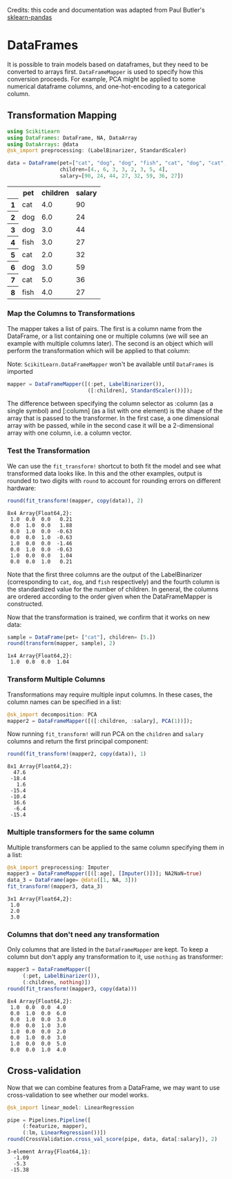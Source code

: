 
Credits: this code and documentation was adapted from Paul Butler's [sklearn-pandas](https://github.com/paulgb/sklearn-pandas)

# DataFrames

It is possible to train models based on dataframes, but they need to be converted to arrays first. `DataFrameMapper` is used to specify how this conversion proceeds. For example, PCA might be applied to some numerical dataframe columns, and one-hot-encoding to a categorical column.

## Transformation Mapping


```julia
using ScikitLearn
using DataFrames: DataFrame, NA, DataArray
using DataArrays: @data
@sk_import preprocessing: (LabelBinarizer, StandardScaler)

data = DataFrame(pet=["cat", "dog", "dog", "fish", "cat", "dog", "cat", "fish"],
                 children=[4., 6, 3, 3, 2, 3, 5, 4],
                 salary=[90, 24, 44, 27, 32, 59, 36, 27])
```




<table class="data-frame"><tr><th></th><th>pet</th><th>children</th><th>salary</th></tr><tr><th>1</th><td>cat</td><td>4.0</td><td>90</td></tr><tr><th>2</th><td>dog</td><td>6.0</td><td>24</td></tr><tr><th>3</th><td>dog</td><td>3.0</td><td>44</td></tr><tr><th>4</th><td>fish</td><td>3.0</td><td>27</td></tr><tr><th>5</th><td>cat</td><td>2.0</td><td>32</td></tr><tr><th>6</th><td>dog</td><td>3.0</td><td>59</td></tr><tr><th>7</th><td>cat</td><td>5.0</td><td>36</td></tr><tr><th>8</th><td>fish</td><td>4.0</td><td>27</td></tr></table>



### Map the Columns to Transformations

The mapper takes a list of pairs. The first is a column name from the DataFrame, or a list containing one or multiple columns (we will see an example with multiple columns later). The second is an object which will perform the transformation which will be applied to that column:

Note: `ScikitLearn.DataFrameMapper` won't be available until `DataFrames` is imported


```julia
mapper = DataFrameMapper([(:pet, LabelBinarizer()),
                          ([:children], StandardScaler())]);
```



The difference between specifying the column selector as :column (as a single symbol) and [:column] (as a list with one element) is the shape of the array that is passed to the transformer. In the first case, a one dimensional array with be passed, while in the second case it will be a 2-dimensional array with one column, i.e. a column vector.

### Test the Transformation

We can use the `fit_transform!` shortcut to both fit the model and see what transformed data looks like. In this and the other examples, output is rounded to two digits with `round` to account for rounding errors on different hardware:


```julia
round(fit_transform!(mapper, copy(data)), 2)
```




    8x4 Array{Float64,2}:
     1.0  0.0  0.0   0.21
     0.0  1.0  0.0   1.88
     0.0  1.0  0.0  -0.63
     0.0  0.0  1.0  -0.63
     1.0  0.0  0.0  -1.46
     0.0  1.0  0.0  -0.63
     1.0  0.0  0.0   1.04
     0.0  0.0  1.0   0.21



Note that the first three columns are the output of the LabelBinarizer (corresponding to `cat`, `dog`, and `fish`
 respectively) and the fourth column is the standardized value for the number of children. In general, the columns are ordered according to the order given when the DataFrameMapper is constructed.

Now that the transformation is trained, we confirm that it works on new data:


```julia
sample = DataFrame(pet= ["cat"], children= [5.])
round(transform(mapper, sample), 2)
```




    1x4 Array{Float64,2}:
     1.0  0.0  0.0  1.04



### Transform Multiple Columns

Transformations may require multiple input columns. In these cases, the column names can be specified in a list:


```julia
@sk_import decomposition: PCA
mapper2 = DataFrameMapper([([:children, :salary], PCA(1))]);
```

Now running `fit_transform!` will run PCA on the `children` and `salary` columns and return the first principal component:


```julia
round(fit_transform!(mapper2, copy(data)), 1)
```




    8x1 Array{Float64,2}:
      47.6
     -18.4
       1.6
     -15.4
     -10.4
      16.6
      -6.4
     -15.4



### Multiple transformers for the same column

Multiple transformers can be applied to the same column specifying them in a list:


```julia
@sk_import preprocessing: Imputer
mapper3 = DataFrameMapper([([:age], [Imputer()])]; NA2NaN=true)
data_3 = DataFrame(age= @data([1, NA, 3]))
fit_transform!(mapper3, data_3)
```




    3x1 Array{Float64,2}:
     1.0
     2.0
     3.0



### Columns that don't need any transformation

Only columns that are listed in the `DataFrameMapper` are kept. To keep a column but don't apply any transformation to it, use `nothing` as transformer:


```julia
mapper3 = DataFrameMapper([
     (:pet, LabelBinarizer()),
     (:children, nothing)])
round(fit_transform!(mapper3, copy(data)))
```




    8x4 Array{Float64,2}:
     1.0  0.0  0.0  4.0
     0.0  1.0  0.0  6.0
     0.0  1.0  0.0  3.0
     0.0  0.0  1.0  3.0
     1.0  0.0  0.0  2.0
     0.0  1.0  0.0  3.0
     1.0  0.0  0.0  5.0
     0.0  0.0  1.0  4.0



## Cross-validation

Now that we can combine features from a DataFrame, we may want to use cross-validation to see whether our model works.


```julia
@sk_import linear_model: LinearRegression

pipe = Pipelines.Pipeline([
     (:featurize, mapper),
     (:lm, LinearRegression())])
round(CrossValidation.cross_val_score(pipe, data, data[:salary]), 2)
```




    3-element Array{Float64,1}:
      -1.09
      -5.3 
     -15.38


